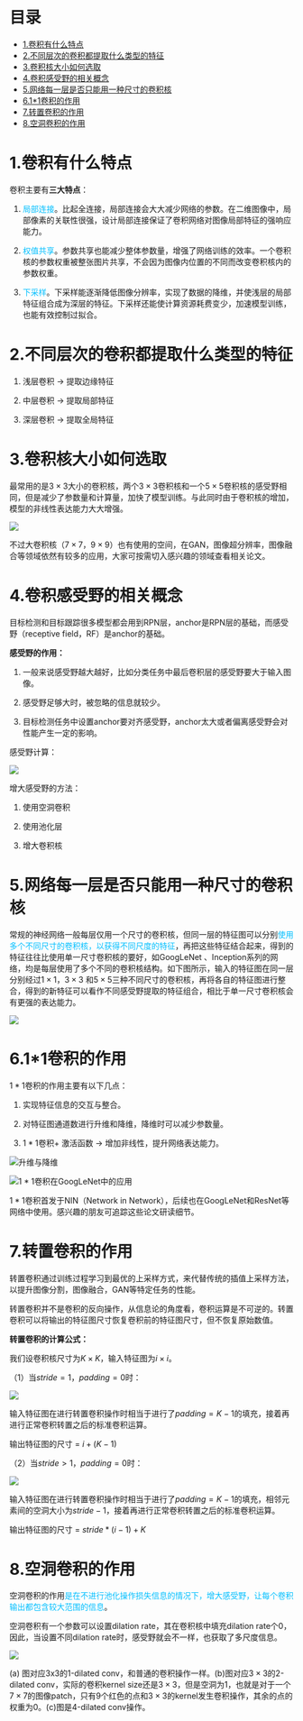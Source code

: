 # 目录

- [1.卷积有什么特点](#user-content-1卷积有什么特点)
- [2.不同层次的卷积都提取什么类型的特征](#user-content-2不同层次的卷积都提取什么类型的特征)
- [3.卷积核大小如何选取](#user-content-3卷积核大小如何选取)
- [4.卷积感受野的相关概念](#user-content-4卷积感受野的相关概念)
- [5.网络每一层是否只能用一种尺寸的卷积核](#user-content-5网络每一层是否只能用一种尺寸的卷积核)
- [6.1*1卷积的作用](#user-content-61*1卷积的作用)
- [7.转置卷积的作用](#user-content-7转置卷积的作用)
- [8.空洞卷积的作用](#user-content-8空洞卷积的作用)

<h1 id="1卷积有什么特点">1.卷积有什么特点</h1>

卷积主要有**三大特点**：

1. <font color=DeepSkyBlue>局部连接</font>。比起全连接，局部连接会大大减少网络的参数。在二维图像中，局部像素的关联性很强，设计局部连接保证了卷积网络对图像局部特征的强响应能力。

2. <font color=DeepSkyBlue>权值共享</font>。参数共享也能减少整体参数量，增强了网络训练的效率。一个卷积核的参数权重被整张图片共享，不会因为图像内位置的不同而改变卷积核内的参数权重。

3. <font color=DeepSkyBlue>下采样</font>。下采样能逐渐降低图像分辨率，实现了数据的降维，并使浅层的局部特征组合成为深层的特征。下采样还能使计算资源耗费变少，加速模型训练，也能有效控制过拟合。

<h1 id="2不同层次的卷积都提取什么类型的特征">2.不同层次的卷积都提取什么类型的特征</h1>

1. 浅层卷积 $\rightarrow$ 提取边缘特征

2. 中层卷积 $\rightarrow$ 提取局部特征

3. 深层卷积 $\rightarrow$ 提取全局特征

<h1 id="3卷积核大小如何选取">3.卷积核大小如何选取</h1>

最常用的是$3\times3$大小的卷积核，两个$3 \times 3$卷积核和一个$5 \times 5$卷积核的感受野相同，但是减少了参数量和计算量，加快了模型训练。与此同时由于卷积核的增加，模型的非线性表达能力大大增强。

![](https://files.mdnice.com/user/33499/bedb2e10-0899-4577-b94c-8d83212bb8c4.png)


不过大卷积核（$7 \times 7，9 \times 9$）也有使用的空间，在GAN，图像超分辨率，图像融合等领域依然有较多的应用，大家可按需切入感兴趣的领域查看相关论文。

<h1 id="4卷积感受野的相关概念">4.卷积感受野的相关概念</h1>

目标检测和目标跟踪很多模型都会用到RPN层，anchor是RPN层的基础，而感受野（receptive field，RF）是anchor的基础。

**感受野的作用：**

1. 一般来说感受野越大越好，比如分类任务中最后卷积层的感受野要大于输入图像。

2. 感受野足够大时，被忽略的信息就较少。

3. 目标检测任务中设置anchor要对齐感受野，anchor太大或者偏离感受野会对性能产生一定的影响。

感受野计算：

![](https://files.mdnice.com/user/33499/b3f35f69-fc9a-4311-9aa7-a084baa3d9d3.png)

增大感受野的方法：

1. 使用空洞卷积

2. 使用池化层

3. 增大卷积核

<h1 id="5网络每一层是否只能用一种尺寸的卷积核">5.网络每一层是否只能用一种尺寸的卷积核</h1>

常规的神经网络一般每层仅用一个尺寸的卷积核，但同一层的特征图可以分别<font color=DeepSkyBlue>使用多个不同尺寸的卷积核，以获得不同尺度的特征</font>，再把这些特征结合起来，得到的特征往往比使用单一尺寸卷积核的要好，如GoogLeNet 、Inception系列的网络，均是每层使用了多个不同的卷积核结构。如下图所示，输入的特征图在同一层分别经过$1\times 1$，$3\times3$ 和$5\times5$三种不同尺寸的卷积核，再将各自的特征图进行整合，得到的新特征可以看作不同感受野提取的特征组合，相比于单一尺寸卷积核会有更强的表达能力。

![](https://files.mdnice.com/user/33499/255d01e9-1255-427b-9d85-600860d61d13.png)

<h1 id="61*1卷积的作用">6.1*1卷积的作用</h1>

$1 * 1$卷积的作用主要有以下几点：

1. 实现特征信息的交互与整合。

2. 对特征图通道数进行升维和降维，降维时可以减少参数量。

3. $1*1$卷积+ 激活函数 $\rightarrow$ 增加非线性，提升网络表达能力。


![升维与降维](https://files.mdnice.com/user/33499/2d53bb9a-32e5-4876-80a9-c4f1e1907721.png)


![1 * 1卷积在GoogLeNet中的应用](https://files.mdnice.com/user/33499/92cf4bfe-dcd5-4d2e-a976-36dcee368a7f.png)

$1 * 1$卷积首发于NIN（Network in Network），后续也在GoogLeNet和ResNet等网络中使用。感兴趣的朋友可追踪这些论文研读细节。

<h1 id="7转置卷积的作用">7.转置卷积的作用</h1>

转置卷积通过训练过程学习到最优的上采样方式，来代替传统的插值上采样方法，以提升图像分割，图像融合，GAN等特定任务的性能。

转置卷积并不是卷积的反向操作，从信息论的角度看，卷积运算是不可逆的。转置卷积可以将输出的特征图尺寸恢复卷积前的特征图尺寸，但不恢复原始数值。

**转置卷积的计算公式：**

我们设卷积核尺寸为$K\times K$，输入特征图为$i \times i$。

（1）当$stride = 1，padding = 0$时：

![](https://files.mdnice.com/user/33499/df26b9a5-8875-4ccc-96ef-bfb523942e9e.gif)

输入特征图在进行转置卷积操作时相当于进行了$padding = K - 1$的填充，接着再进行正常卷积转置之后的标准卷积运算。

输出特征图的尺寸 = $i + (K - 1)$

（2）当$stride > 1，padding = 0$时：

![](https://files.mdnice.com/user/33499/da594d05-2e5f-46c9-b2c3-81bd31f8961f.gif)

输入特征图在进行转置卷积操作时相当于进行了$padding = K - 1$的填充，相邻元素间的空洞大小为$stride - 1$，接着再进行正常卷积转置之后的标准卷积运算。

输出特征图的尺寸 = $stride * (i - 1) + K$

<h1 id="8空洞卷积的作用">8.空洞卷积的作用</h1>

空洞卷积的作用<font color=DeepSkyBlue>是在不进行池化操作损失信息的情况下，增大感受野，让每个卷积输出都包含较大范围的信息</font>。

空洞卷积有一个参数可以设置dilation rate，其在卷积核中填充dilation rate个0，因此，当设置不同dilation rate时，感受野就会不一样，也获取了多尺度信息。

![](https://files.mdnice.com/user/33499/03827ca6-6abb-4565-a924-91983bc5611d.png)

(a) 图对应3x3的1-dilated conv，和普通的卷积操作一样。(b)图对应$3\times3$的2-dilated conv，实际的卷积kernel size还是$3\times3$，但是空洞为$1$，也就是对于一个$7\times7$的图像patch，只有$9$个红色的点和$3\times3$的kernel发生卷积操作，其余的点的权重为$0$。(c)图是4-dilated conv操作。
